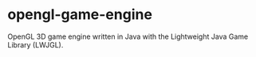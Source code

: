 # opengl-game-engine
OpenGL 3D game engine written in Java with the Lightweight Java Game Library (LWJGL).
